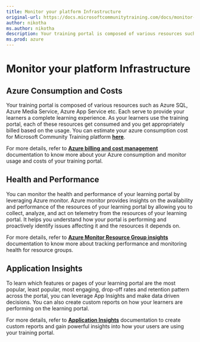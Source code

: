 ```yaml
---
title: Monitor your platform Infrastructure
original-url: https://docs.microsoftcommunitytraining.com/docs/monitor-your-infrastructure
author: nikotha
ms.author: nikotha
description: Your training portal is composed of various resources such as Azure SQL, Azure Media Service, Azure App Service etc.
ms.prod: azure
---
```


# Monitor your platform Infrastructure

## Azure Consumption and Costs
Your training portal is composed of various resources such as Azure SQL, Azure Media Service, Azure App Service etc. Each serve to provide your learners a complete learning experience. As your learners use the training portal, each of these resources get consumed and you get appropriately billed based on the usage. You can estimate your azure consumption cost for Microsoft Community Training platform [**here**](https://communitytraining.microsoft.com/pricing/). 

For more details, refer to [**Azure billing and cost management**](https://docs.microsoft.com/azure/billing) documentation to know more about your Azure consumption and monitor usage and costs of your training portal.

## Health and Performance
You can monitor the health and performance of your learning portal by leveraging Azure monitor. Azure monitor provides insights on the availability and performance of the resources of your learning portal by allowing you to collect, analyze, and act on telemetry from the resources of your learning portal. It helps you understand how your portal is performing and proactively identify issues affecting it and the resources it depends on.

For more details, refer to [**Azure Monitor Resource Group insights**](https://docs.microsoft.com/azure/azure-monitor/insights/resource-group-insights) documentation to know more about tracking performance and monitoring health for resource groups.

## Application Insights
To learn which features or pages of your learning portal are the most popular, least popular, most engaging, drop-off rates and retention pattern across the portal, you can leverage App Insights and make data driven decisions. You can also create custom reports on how your learners are performing on the learning portal.

For more details, refer to [**Application Insights**](https://docs.microsoft.com/azure/azure-monitor/app/usage-overview) documentation to create custom reports and gain powerful insights into how your users are using your training portal.